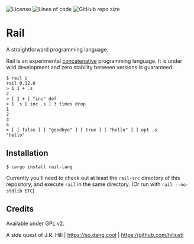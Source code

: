 
![License](https://img.shields.io/github/license/hiljusti/rail)
![Lines of code](https://img.shields.io/tokei/lines/github/hiljusti/rail)
![GitHub repo size](https://img.shields.io/github/repo-size/hiljusti/rail)

# Rail

A straightforward programming language.

Rail is an experimental [concatenative](https://concatenative.org/wiki/view/Concatenative%20language)
programming language. It is under wild development and zero stability between
versions is guaranteed.

```
$ rail i
rail 0.12.0
> 1 1 + .s
2
> [ 1 + ] "inc" def
> 1 .s [ inc .s ] 3 times drop
1
2
3
4
> [ [ false ] [ "goodbye" ] [ true ] [ "hello" ] ] opt .s
"hello"
```

## Installation

```shell
$ cargo install rail-lang
```

Currently you'll need to check out at least the `rail-src` directory of this
repository, and execute `rail` in the same directory. (Or run with
`rail --no-stdlib ETC`)

## Credits

Available under GPL v2.

A side quest of J.R. Hill | https://so.dang.cool | https://github.com/hiljusti

